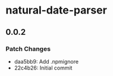 # natural-date-parser

## 0.0.2

### Patch Changes

- daa5bb9: Add .npmignore
- 22c4b26: Initial commit
